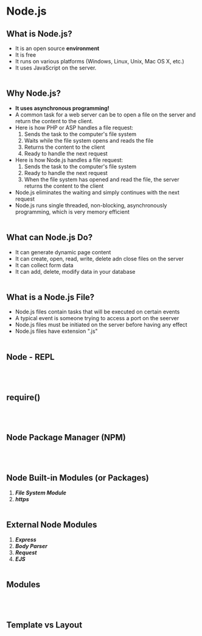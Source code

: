 # Node.js


## What is Node.js?
- It is an open source **environment**
- It is free
- It runs on various platforms (Windows, Linux, Unix, Mac OS X, etc.)
- It uses JavaScript on the server.
<br><br>


## Why Node.js?
- **It uses asynchronous programming!**
- A common task for a web server can be to open a file on the server and return the content to the client.
- Here is how PHP or ASP handles a file request:
    1. Sends the task to the computer's file system
    2. Waits while the file system opens and reads the file
    3. Returns the content to the client
    4. Ready to handle the next request
- Here is how Node.js handles a file request:
    1. Sends the task to the computer's file system
    2. Ready to handle the next request
    3. When the file system has opened and read the file, the server returns the content to the client
- Node.js eliminates the waiting and simply continues with the next request
- Node.js runs single threaded, non-blocking, asynchronously programming, which is very memory efficient
<br><br>


## What can Node.js Do?
- It can generate dynamic page content
- It can create, open, read, write, delete adn close files on the server
- It can collect form data
- It can add, delete, modify data in your database
<br><br>


## What is a Node.js File?
- Node.js files contain tasks that will be executed on certain events
- A typical event is someone trying to access a port on the seerver
- Node.js files must be initiated on the server before having any effect
- Node.js files have extension ".js"
<br><br>


## Node - REPL
<br><br>


## require()
<br><br>


## Node Package Manager (NPM)
<br><br>


## Node Built-in Modules (or Packages)
1. ***File System Module***
2. ***https***
<br><br>


## External Node Modules
1. ***Express***
2. ***Body Parser***
3. ***Request***
4. ***EJS***
<br><br>


## Modules
<br><br>


## Template vs Layout
<br><br>
